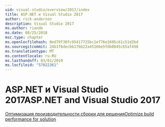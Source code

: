 ```yaml
---
uid: visual-studio/overview/2017/index
title: ASP.NET и Visual Studio 2017
author: rick-anderson
description: Visual Studio 2017
ms.author: riande
ms.date: 08/25/2018
msc.type: chapter
ms.openlocfilehash: 0ed79f30fc95417725bc1ef76e1695c61c51d2bd
ms.sourcegitcommit: 24b1f6decbb17bb22a45166e5fdb0845c65af498
ms.translationtype: MT
ms.contentlocale: ru-RU
ms.lasthandoff: 03/01/2019
ms.locfileid: "57022361"
---
```

<a name="aspnet-and-visual-studio-2017"></a><span data-ttu-id="26c30-103">ASP.NET и Visual Studio 2017</span><span class="sxs-lookup"><span data-stu-id="26c30-103">ASP.NET and Visual Studio 2017</span></span>
====================

[<span data-ttu-id="26c30-104">Оптимизация производительности сборки для решения</span><span class="sxs-lookup"><span data-stu-id="26c30-104">Optimize build performance for solution</span></span>](xref:visual-studio/overview/2017/optimize-build-perf)